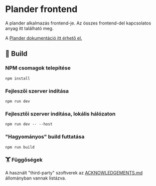 # Plander frontend

A plander alkalmazás frontend-je. Az összes frontend-del kapcsolatos anyag itt található meg.

A [Plander dokumentáció itt érhető el.](https://github.com/Dansoftowner/14AB-A-plander-docs)

## 🔨 Build

### NPM csomagok telepítése
```
npm install
```

### Fejleszői szerver indítása
```
npm run dev
```

### Fejlesztői szerver indítása, lokális hálózaton
```
npm run dev -- --host
``` 

### "Hagyományos" build futtatása
```
npm run build
```


### 🏋️ Függőségek

A használt "third-party" szoftverek az [ACKNOWLEDGEMENTS.md](ACKNOWLEDGEMENTS.md) állományban vannak listázva.
